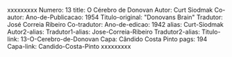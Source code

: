 xxxxxxxxx
Numero: 13
title: O Cérebro de Donovan
Autor: Curt Siodmak
Co-autor: 
Ano-de-Publicacao: 1954
Titulo-original: "Donovans Brain"
Tradutor: José Correia Ribeiro
Co-tradutor: 
Ano-de-edicao: 1942
alias: Curt-Siodmak
Autor2-alias: 
Tradutor1-alias: Jose-Correia-Ribeiro
Tradutor2-alias: 
Titulo-link: 13-O-Cerebro-de-Donovan
Capa: Cândido Costa Pinto
pags: 194
Capa-link: Candido-Costa-Pinto
xxxxxxxxx